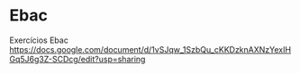 # Ebac
Exercícios Ebac
https://docs.google.com/document/d/1vSJqw_1SzbQu_cKKDzknAXNzYexIHGq5J6g3Z-SCDcg/edit?usp=sharing
